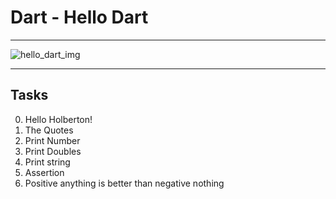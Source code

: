# Dart - Hello Dart

---

![hello_dart_img](https://media.geeksforgeeks.org/wp-content/uploads/20240319135223/Introduction-to-Dart_-Installation-of-Dart_etc--13.webp)

---

## Tasks

0. Hello Holberton!
1. The Quotes
2. Print Number
3. Print Doubles
4. Print string
5. Assertion
6. Positive anything is better than negative nothing
